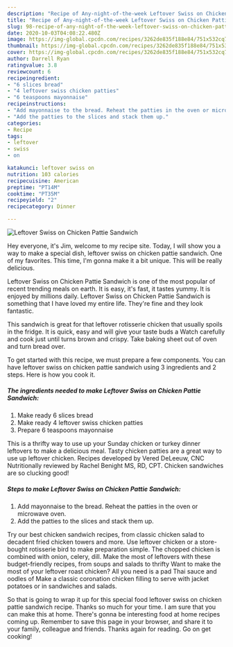 ```yaml
---
description: "Recipe of Any-night-of-the-week Leftover Swiss on Chicken Pattie Sandwich"
title: "Recipe of Any-night-of-the-week Leftover Swiss on Chicken Pattie Sandwich"
slug: 98-recipe-of-any-night-of-the-week-leftover-swiss-on-chicken-pattie-sandwich
date: 2020-10-03T04:08:22.480Z
image: https://img-global.cpcdn.com/recipes/3262de835f188e84/751x532cq70/leftover-swiss-on-chicken-pattie-sandwich-recipe-main-photo.jpg
thumbnail: https://img-global.cpcdn.com/recipes/3262de835f188e84/751x532cq70/leftover-swiss-on-chicken-pattie-sandwich-recipe-main-photo.jpg
cover: https://img-global.cpcdn.com/recipes/3262de835f188e84/751x532cq70/leftover-swiss-on-chicken-pattie-sandwich-recipe-main-photo.jpg
author: Darrell Ryan
ratingvalue: 3.8
reviewcount: 6
recipeingredient:
- "6 slices bread"
- "4 leftover swiss chicken patties"
- "6 teaspoons mayonnaise"
recipeinstructions:
- "Add mayonnaise to the bread. Reheat the patties in the oven or microwave oven."
- "Add the patties to the slices and stack them up."
categories:
- Recipe
tags:
- leftover
- swiss
- on

katakunci: leftover swiss on 
nutrition: 103 calories
recipecuisine: American
preptime: "PT14M"
cooktime: "PT35M"
recipeyield: "2"
recipecategory: Dinner

---
```



![Leftover Swiss on Chicken Pattie Sandwich](https://img-global.cpcdn.com/recipes/3262de835f188e84/751x532cq70/leftover-swiss-on-chicken-pattie-sandwich-recipe-main-photo.jpg)

Hey everyone, it's Jim, welcome to my recipe site. Today, I will show you a way to make a special dish, leftover swiss on chicken pattie sandwich. One of my favorites. This time, I'm gonna make it a bit unique. This will be really delicious.

Leftover Swiss on Chicken Pattie Sandwich is one of the most popular of recent trending meals on earth. It is easy, it's fast, it tastes yummy. It is enjoyed by millions daily. Leftover Swiss on Chicken Pattie Sandwich is something that I have loved my entire life. They're fine and they look fantastic.

This sandwich is great for that leftover rotisserie chicken that usually spoils in the fridge. It is quick, easy and will give your taste buds a Watch carefully and cook just until turns brown and crispy. Take baking sheet out of oven and turn bread over.


To get started with this recipe, we must prepare a few components. You can have leftover swiss on chicken pattie sandwich using 3 ingredients and 2 steps. Here is how you cook it.

<!--inarticleads1-->

##### The ingredients needed to make Leftover Swiss on Chicken Pattie Sandwich:

1. Make ready 6 slices bread
1. Make ready 4 leftover swiss chicken patties
1. Prepare 6 teaspoons mayonnaise


This is a thrifty way to use up your Sunday chicken or turkey dinner leftovers to make a delicious meal. Tasty chicken patties are a great way to use up leftover chicken. Recipes developed by Vered DeLeeuw, CNC Nutritionally reviewed by Rachel Benight MS, RD, CPT. Chicken sandwiches are so clucking good! 

<!--inarticleads2-->

##### Steps to make Leftover Swiss on Chicken Pattie Sandwich:

1. Add mayonnaise to the bread. Reheat the patties in the oven or microwave oven.
1. Add the patties to the slices and stack them up.


Try our best chicken sandwich recipes, from classic chicken salad to decadent fried chicken towers and more. Use leftover chicken or a store-bought rotisserie bird to make preparation simple. The chopped chicken is combined with onion, celery, dill. Make the most of leftovers with these budget-friendly recipes, from soups and salads to thrifty Want to make the most of your leftover roast chicken? All you need is a pad Thai sauce and oodles of Make a classic coronation chicken filling to serve with jacket potatoes or in sandwiches and salads. 

So that is going to wrap it up for this special food leftover swiss on chicken pattie sandwich recipe. Thanks so much for your time. I am sure that you can make this at home. There's gonna be interesting food at home recipes coming up. Remember to save this page in your browser, and share it to your family, colleague and friends. Thanks again for reading. Go on get cooking!
